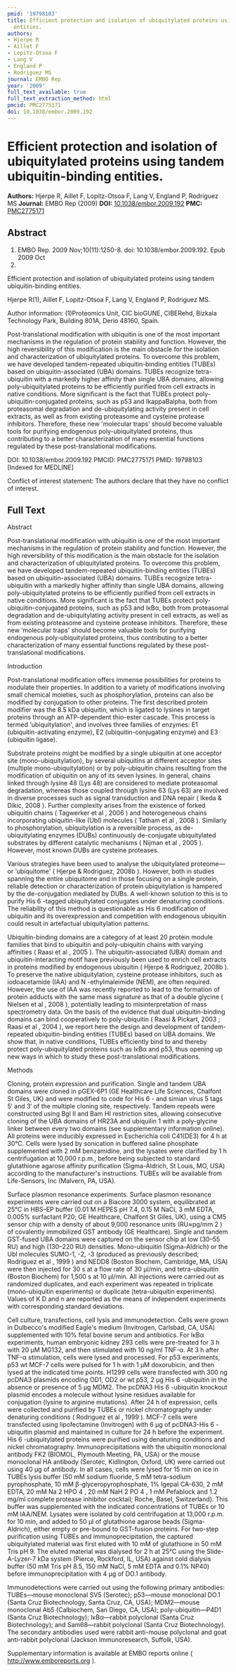 ```yaml
---
pmid: '19798103'
title: Efficient protection and isolation of ubiquitylated proteins using tandem ubiquitin-binding
  entities.
authors:
- Hjerpe R
- Aillet F
- Lopitz-Otsoa F
- Lang V
- England P
- Rodriguez MS
journal: EMBO Rep
year: '2009'
full_text_available: true
full_text_extraction_method: html
pmcid: PMC2775171
doi: 10.1038/embor.2009.192
---
```


# Efficient protection and isolation of ubiquitylated proteins using tandem ubiquitin-binding entities.
**Authors:** Hjerpe R, Aillet F, Lopitz-Otsoa F, Lang V, England P, Rodriguez MS
**Journal:** EMBO Rep (2009)
**DOI:** [10.1038/embor.2009.192](https://doi.org/10.1038/embor.2009.192)
**PMC:** [PMC2775171](https://www.ncbi.nlm.nih.gov/pmc/articles/PMC2775171/)

## Abstract

1. EMBO Rep. 2009 Nov;10(11):1250-8. doi: 10.1038/embor.2009.192. Epub 2009 Oct
2.

Efficient protection and isolation of ubiquitylated proteins using tandem 
ubiquitin-binding entities.

Hjerpe R(1), Aillet F, Lopitz-Otsoa F, Lang V, England P, Rodriguez MS.

Author information:
(1)Proteomics Unit, CIC bioGUNE, CIBERehd, Bizkaia Technology Park, Building 
801A, Derio 48160, Spain.

Post-translational modification with ubiquitin is one of the most important 
mechanisms in the regulation of protein stability and function. However, the 
high reversibility of this modification is the main obstacle for the isolation 
and characterization of ubiquitylated proteins. To overcome this problem, we 
have developed tandem-repeated ubiquitin-binding entities (TUBEs) based on 
ubiquitin-associated (UBA) domains. TUBEs recognize tetra-ubiquitin with a 
markedly higher affinity than single UBA domains, allowing poly-ubiquitylated 
proteins to be efficiently purified from cell extracts in native conditions. 
More significant is the fact that TUBEs protect poly-ubiquitin-conjugated 
proteins, such as p53 and IkappaBalpha, both from proteasomal degradation and 
de-ubiquitylating activity present in cell extracts, as well as from existing 
proteasome and cysteine protease inhibitors. Therefore, these new 'molecular 
traps' should become valuable tools for purifying endogenous poly-ubiquitylated 
proteins, thus contributing to a better characterization of many essential 
functions regulated by these post-translational modifications.

DOI: 10.1038/embor.2009.192
PMCID: PMC2775171
PMID: 19798103 [Indexed for MEDLINE]

Conflict of interest statement: The authors declare that they have no conflict 
of interest.

## Full Text

Abstract

Post-translational modification with ubiquitin is one of the most important mechanisms in the regulation of protein stability and function. However, the high reversibility of this modification is the main obstacle for the isolation and characterization of ubiquitylated proteins. To overcome this problem, we have developed tandem-repeated ubiquitin-binding entities (TUBEs) based on ubiquitin-associated (UBA) domains. TUBEs recognize tetra-ubiquitin with a markedly higher affinity than single UBA domains, allowing poly-ubiquitylated proteins to be efficiently purified from cell extracts in native conditions. More significant is the fact that TUBEs protect poly-ubiquitin-conjugated proteins, such as p53 and IκBα, both from proteasomal degradation and de-ubiquitylating activity present in cell extracts, as well as from existing proteasome and cysteine protease inhibitors. Therefore, these new ‘molecular traps' should become valuable tools for purifying endogenous poly-ubiquitylated proteins, thus contributing to a better characterization of many essential functions regulated by these post-translational modifications.

Introduction

Post-translational modification offers immense possibilities for proteins to modulate their properties. In addition to a variety of modifications involving small chemical moieties, such as phosphorylation, proteins can also be modified by conjugation to other proteins. The first described protein modifier was the 8.5 kDa ubiquitin, which is ligated to lysines in target proteins through an ATP-dependent thio-ester cascade. This process is termed ‘ubiquitylation', and involves three families of enzymes: E1 (ubiquitin-activating enzyme), E2 (ubiquitin-conjugating enzyme) and E3 (ubiquitin ligase).

Substrate proteins might be modified by a single ubiquitin at one acceptor site (mono-ubiquitylation), by several ubiquitins at different acceptor sites (multiple mono-ubiquitylation) or by poly-ubiquitin chains resulting from the modification of ubiquitin on any of its seven lysines. In general, chains linked through lysine 48 (Lys 48) are considered to mediate proteasomal degradation, whereas those coupled through lysine 63 (Lys 63) are involved in diverse processes such as signal transduction and DNA repair ( Ikeda & Dikic, 2008 ). Further complexity arises from the existence of forked ubiquitin chains ( Tagwerker et al , 2006 ) and heterogeneous chains incorporating ubiquitin-like (Ubl) molecules ( Tatham et al , 2008 ). Similarly to phosphorylation, ubiquitylation is a reversible process, as de-ubiquitylating enzymes (DUBs) continuously de-conjugate ubiquitylated substrates by different catalytic mechanisms ( Nijman et al , 2005 ). However, most known DUBs are cysteine proteases.

Various strategies have been used to analyse the ubiquitylated proteome—or ‘ubiquitome' ( Hjerpe & Rodriguez, 2008b ). However, both in studies spanning the entire ubiquitome and in those focusing on a single protein, reliable detection or characterization of protein ubiquitylation is hampered by the de-conjugation mediated by DUBs. A well-known solution to this is to purify His 6 -tagged ubiquitylated conjugates under denaturing conditions. The reliability of this method is questionable as His 6 modification of ubiquitin and its overexpression and competition with endogenous ubiquitin could result in artefactual ubiquitylation patterns.

Ubiquitin-binding domains are a category of at least 20 protein module families that bind to ubiquitin and poly-ubiquitin chains with varying affinities ( Raasi et al , 2005 ). The ubiquitin-associated (UBA) domain and ubiquitin-interacting motif have previously been used to enrich cell extracts in proteins modified by endogenous ubiquitin ( Hjerpe & Rodriguez, 2008b ). To preserve the native ubiquitylation, cysteine protease inhibitors, such as iodoacetamide (IAA) and N -ethylmaleimide (NEM), are often required. However, the use of IAA was recently reported to lead to the formation of protein adducts with the same mass signature as that of a double glycine ( Nielsen et al , 2008 ), potentially leading to misinterpretation of mass spectrometry data. On the basis of the evidence that dual ubiquitin-binding domains can bind cooperatively to poly-ubiquitin ( Raasi & Pickart, 2003 ; Raasi et al , 2004 ), we report here the design and development of tandem-repeated ubiquitin-binding entities (TUBEs) based on UBA domains. We show that, in native conditions, TUBEs efficiently bind to and thereby protect poly-ubiquitylated proteins such as IκBα and p53, thus opening up new ways in which to study these post-translational modifications.

Methods

Cloning, protein expression and purification. Single and tandem UBA domains were cloned in pGEX-6P1 (GE Healthcare Life Sciences, Chalfont St Giles, UK) and were modified to code for His 6 - and simian virus 5 tags 5′ and 3′ of the multiple cloning site, respectively. Tandem repeats were constructed using Bgl II and Bam HI restriction sites, allowing consecutive cloning of the UBA domains of HR23A and ubiquilin 1 with a poly-glycine linker between every two domains (see supplementary information online). All proteins were inducibly expressed in Escherichia coli C41(DE3) for 4 h at 30°C. Cells were lysed by sonication in buffered saline phosphate supplemented with 2 mM benzamidine, and the lysates were clarified by 1 h centrifugation at 10,000 r.p.m., before being subjected to standard glutathione agarose affinity purification (Sigma-Aldrich, St Louis, MO, USA) according to the manufacturer's instructions. TUBEs will be available from Life-Sensors, Inc (Malvern, PA, USA).

Surface plasmon resonance experiments. Surface plasmon resonance experiments were carried out on a Biacore 3000 system, equilibrated at 25°C in HBS–EP buffer (0.01 M HEPES pH 7.4, 0.15 M NaCl, 3 mM EDTA, 0.005% surfactant P20; GE Healthcare, Chalfont St Giles, UK), using a CM5 sensor chip with a density of about 9,000 resonance units (RU≈pg/mm 2 ) of covalently immobilized GST antibody (GE Healthcare). Single and tandem GST-fused UBA domains were captured on the sensor chip at low (30–55 RU) and high (130–220 RU) densities. Mono-ubiquitin (Sigma-Aldrich) or the Ubl molecules SUMO-1, -2, -3 (produced as previously described; Rodriguez et al , 1999 ) and NEDD8 (Boston Biochem, Cambridge, MA, USA) were then injected for 30 s at a flow rate of 30 μl/min, and tetra-ubiquitin (Boston Biochem) for 1,500 s at 10 μl/min. All injections were carried out as randomized duplicates, and each experiment was repeated in triplicate (mono-ubiquitin experiments) or duplicate (tetra-ubiquitin experiments). Values of K D and n are reported as the means of independent experiments with corresponding standard deviations.

Cell culture, transfections, cell lysis and immunodetection. Cells were grown in Dulbecco's modified Eagle's medium (Invitrogen, Carlsbad, CA, USA) supplemented with 10% fetal bovine serum and antibiotics. For IκBα experiments, human embryonic kidney 293 cells were pre-treated for 3 h with 20 μM MG132, and then stimulated with 10 ng/ml TNF-α. At 3 h after TNF-α stimulation, cells were lysed and processed. For p53 experiments, p53 wt MCF-7 cells were pulsed for 1 h with 1 μM doxorubicin, and then lysed at the indicated time points. H1299 cells were transfected with 300 ng pcDNA3 plasmids encoding OD1, OD2 or wt p53, 2 μg His 6 -ubiquitin in the absence or presence of 5 μg MDM2. The pcDNA3 His 6 -ubiquitin knockout plasmid encodes a molecule without lysine residues available for conjugation (lysine to arginine mutations). After 24 h of expression, cells were collected and purified by TUBEs or nickel chromatography under denaturing conditions ( Rodriguez et al , 1999 ). MCF-7 cells were transfected using lipofectamine (Invitrogen) with 6 μg of pcDNA3-His 6 -ubiquitin plasmid and maintained in culture for 24 h before the experiment. His 6 -ubiquitylated proteins were purified using denaturing conditions and nickel chromatography. Immunoprecipitations with the ubiquitin monoclonal antibody FK2 (BIOMOL, Plymouth Meeting, PA, USA) or the mouse monoclonal HA antibody (Serotec, Kidlington, Oxford, UK) were carried out using 40 μg of antibody. In all cases, cells were lysed for 15 min on ice in TUBEs lysis buffer (50 mM sodium fluoride, 5 mM tetra-sodium pyrophosphate, 10 mM β-glyceropyrophosphate, 1% Igepal CA-630, 2 mM EDTA, 20 mM Na 2 HPO 4 , 20 mM NaH 2 PO 4 , 1 mM Pefablock and 1.2 mg/ml complete protease inhibitor cocktail; Roche, Basel, Switzerland). This buffer was supplemented with the indicated concentrations of TUBEs or 10 mM IAA/NEM. Lysates were isolated by cold centrifugation at 13,000 r.p.m. for 10 min, and added to 50 μl of glutathione agarose beads (Sigma-Aldrich), either empty or pre-bound to GST-fusion proteins. For two-step purification using TUBEs and immunoprecipitation, the captured ubiquitylated material was first eluted with 10 mM of glutathione in 50 mM Tris pH 9. The eluted material was dialysed for 2 h at 25°C using the Slide-A-Lyzer-7 kDa system (Pierce, Rockford, IL, USA) against cold dialysis buffer (50 mM Tris pH 8.5, 150 mM NaCl, 5 mM EDTA and 0.1% NP40) before immunoprecipitation with 4 μg of DO.1 antibody.

Immunodetections were carried out using the following primary antibodies: TUBEs—mouse monoclonal SV5 (Serotec); p53—mouse monoclonal DO.1 (Santa Cruz Biotechnology, Santa Cruz, CA, USA); MDM2—mouse monoclonal Ab5 (Calbiochem, San Diego, CA, USA); poly-ubiquitin—P4D1 (Santa Cruz Biotechnology); IκBα—rabbit polyclonal (Santa Cruz Biotechnology); and Sam68—rabbit polyclonal (Santa Cruz Biotechnology). The secondary antibodies used were rabbit anti-mouse polyclonal and goat anti-rabbit polyclonal (Jackson Immunoresearch, Suffolk, USA).

Supplementary information is available at EMBO reports online ( http://www.emboreports.org ).
